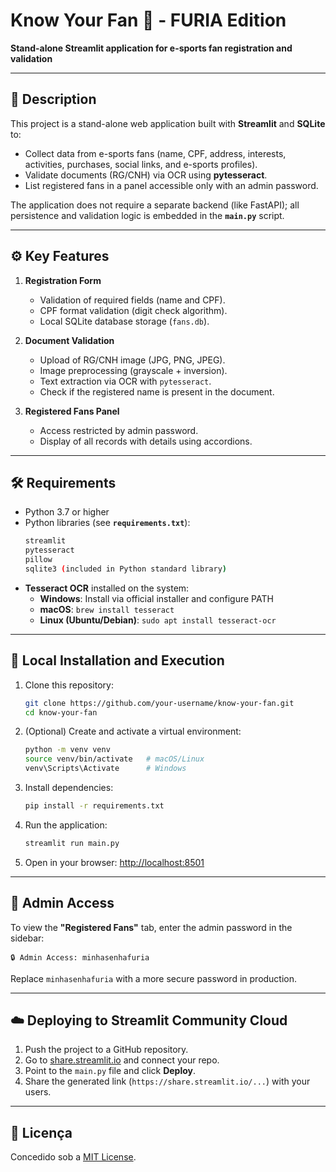 # Know Your Fan 🧠 - FURIA Edition

**Stand-alone Streamlit application for e-sports fan registration and validation**

---

## 📝 Description
This project is a stand-alone web application built with **Streamlit** and **SQLite** to:

- Collect data from e-sports fans (name, CPF, address, interests, activities, purchases, social links, and e-sports profiles).
- Validate documents (RG/CNH) via OCR using **pytesseract**.
- List registered fans in a panel accessible only with an admin password.

The application does not require a separate backend (like FastAPI); all persistence and validation logic is embedded in the **`main.py`** script.

---

## ⚙️ Key Features

1. **Registration Form**  
   - Validation of required fields (name and CPF).  
   - CPF format validation (digit check algorithm).  
   - Local SQLite database storage (`fans.db`).

2. **Document Validation**  
   - Upload of RG/CNH image (JPG, PNG, JPEG).  
   - Image preprocessing (grayscale + inversion).  
   - Text extraction via OCR with `pytesseract`.  
   - Check if the registered name is present in the document.

3. **Registered Fans Panel**  
   - Access restricted by admin password.  
   - Display of all records with details using accordions.

---

## 🛠️ Requirements

- Python 3.7 or higher  
- Python libraries (see **`requirements.txt`**):
  ```bash
  streamlit
  pytesseract
  pillow
  sqlite3 (included in Python standard library)
  ```
- **Tesseract OCR** installed on the system:
  - **Windows**: Install via official installer and configure PATH  
  - **macOS**: `brew install tesseract`  
  - **Linux (Ubuntu/Debian)**: `sudo apt install tesseract-ocr`

---

## 🚀 Local Installation and Execution

1. Clone this repository:
   ```bash
   git clone https://github.com/your-username/know-your-fan.git
   cd know-your-fan
   ```

2. (Optional) Create and activate a virtual environment:
   ```bash
   python -m venv venv
   source venv/bin/activate   # macOS/Linux
   venv\Scripts\Activate      # Windows
   ```

3. Install dependencies:
   ```bash
   pip install -r requirements.txt
   ```

4. Run the application:
   ```bash
   streamlit run main.py
   ```

5. Open in your browser: [http://localhost:8501](http://localhost:8501)

---

## 🔐 Admin Access

To view the **"Registered Fans"** tab, enter the admin password in the sidebar:

```
🔒 Admin Access: minhasenhafuria
```

Replace `minhasenhafuria` with a more secure password in production.

---

## ☁️ Deploying to Streamlit Community Cloud

1. Push the project to a GitHub repository.  
2. Go to [share.streamlit.io](https://share.streamlit.io) and connect your repo.  
3. Point to the `main.py` file and click **Deploy**.  
4. Share the generated link (`https://share.streamlit.io/...`) with your users.

---


## 📄 Licença
Concedido sob a [MIT License](LICENSE).

